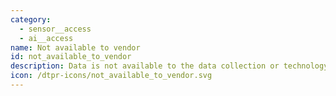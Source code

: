 ```yaml
---
category:
  - sensor__access
  - ai__access
name: Not available to vendor
id: not_available_to_vendor
description: Data is not available to the data collection or technology provider.
icon: /dtpr-icons/not_available_to_vendor.svg
---
```

